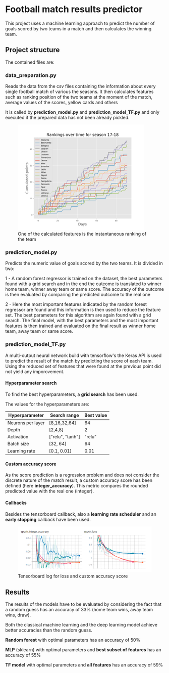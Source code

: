 # Football match results predictor
This project uses a machine learning approach to predict the number of goals scored by two teams in a match and then calculates the winning team.

## Project structure
The contained files are:


### data_preparation.py

Reads the data from the csv files containing the information about every single football match of various the seasons.
It then calculates features such as ranking position of the two teams at the moment of the match, average values of the scores, yellow cards and others


It is called by **prediction_model.py** and **prediction_model_TF.py** and only executed if the prepared data has not been already pickled.

<figure>
  <img src="https://github.com/giovannicampa/football_match_results_prediction/blob/master/pictures/scores.png" width="400">
  <figcaption>One of the calculated features is the instantaneous ranking of the team</figcaption>
</figure>
 
### prediction_model.py

Predicts the numeric value of goals scored by the two teams. It is divided in two:

1 - A random forest regressor is trained on the dataset, the best parameters found with a grid search and in the end the outcome is translated to winner home team,
    winner away team or same score. The accuracy of the outcome is then evaluated by comparing the predicted outcome to the real one

2 - Here the most important features indicated by the random forest regressor are found and this information is then used to reduce the feature set.
The best parameters for this algorithm are again found with a grid search. The final model, with the best parameters and the most important features is then trained and evaluated on the final result as winner home team, away team or same score.
    

### prediction_model_TF.py

A multi-output neural network build with tensorflow's the Keras API is used to predict the result of the match by predicting the score of each team.
Using the reduced set of features that were found at the previous point did not yield any imporovement.

#### Hyperparameter search
To find the best hyperparameters, a **grid search** has been used.

The values for the hyperparameters are:

| Hyperparameter     | Search range     | Best value |
| ------------------ | ---------------- |------------|
| Neurons per layer  | [8,16,32,64]     | 64         |
| Depth              | [2,4,8]          | 2          |
| Activation         | ["relu", "tanh"] | "relu"     |
| Batch size         | [32, 64]         | 64         |
| Learning rate      | [0.1, 0.01]      | 0.01       |


#### Custom accuracy score
As the score prediction is a regression problem and does not consider the discrete nature of the match result, a custom accuracy score has been defined (here **integer_accuracy**). This metric compares the rounded predicted value with the real one (integer).

#### Callbacks
Besides the tensorboard callback, also a **learning rate scheduler** and an **early stopping** callback have been used.

<figure>
  <img src="https://github.com/giovannicampa/football_match_results_prediction/blob/master/pictures/tb_logs" width="500">
  <figcaption>Tensorboard log for loss and custom accuracy score</figcaption>
</figure>

## Results
The results of the models have to be evaluated by considering the fact that a random guess has an accuracy of 33% (home team wins, away team wins, draw).

Both the classical machine learning and the deep learning model achieve better accuracies than the random guess.

**Random forest**  with optimal parameters has an accuracy of 50%

**MLP** (sklearn) with optimal parameters and **best subset of features** has an accuracy of 55%

**TF model** with optimal parameters and **all features** has an accuracy of 59%




